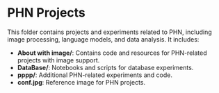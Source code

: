 # PHN Projects

This folder contains projects and experiments related to PHN, including image processing, language models, and data analysis. It includes:

- **About with image/**: Contains code and resources for PHN-related projects with image support.
- **DataBase/**: Notebooks and scripts for database experiments.
- **pppp/**: Additional PHN-related experiments and code.
- **conf.jpg**: Reference image for PHN projects.

